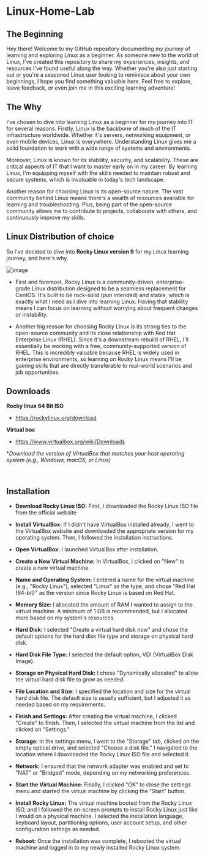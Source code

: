 # Linux-Home-Lab

## The Beginning 
Hey there! Welcome to my GitHub repository documenting my journey of learning and exploring Linux as a beginner. As someone new to the world of Linux, I've created this repository to share my experiences, insights, and resources I've found useful along the way. Whether you're also just starting out or you're a seasoned Linux user looking to reminisce about your own beginnings, I hope you find something valuable here. Feel free to explore, leave feedback, or even join me in this exciting learning adventure!


## The Why

I've chosen to dive into learning Linux as a beginner for my journey into IT for several reasons. Firstly, Linux is the backbone of much of the IT infrastructure worldwide. Whether it's servers, networking equipment, or even mobile devices, Linux is everywhere. Understanding Linux gives me a solid foundation to work with a wide range of systems and environments.

Moreover, Linux is known for its stability, security, and scalability. These are critical aspects of IT that I want to master early on in my career. By learning Linux, I'm equipping myself with the skills needed to maintain robust and secure systems, which is invaluable in today's tech landscape.

Another reason for choosing Linux is its open-source nature. The vast community behind Linux means there's a wealth of resources available for learning and troubleshooting. Plus, being part of the open-source community allows me to contribute to projects, collaborate with others, and continuously improve my skills.



## Linux Distribution of choice
So I've decided to dive into **Rocky Linux version 9** for my Linux learning journey, and here's why.

![image](https://github.com/Danigan1/Linux-Home-Lab/assets/107498392/43880a43-4f6e-41e4-992e-8825619fd0c3)

- First and foremost, Rocky Linux is a community-driven, enterprise-grade Linux distribution designed to be a seamless replacement for CentOS. It's built to be rock-solid (pun intended) and stable, which is exactly what I need as I dive into learning Linux. Having that stability means I can focus on learning without worrying about frequent changes or instability.

- Another big reason for choosing Rocky Linux is its strong ties to the open-source community and its close relationship with Red Hat Enterprise Linux (RHEL). Since it's a downstream rebuild of RHEL, I'll essentially be working with a free, community-supported version of RHEL. This is incredibly valuable because RHEL is widely used in enterprise environments, so learning on Rocky Linux means I'll be gaining skills that are directly transferable to real-world scenarios and job opportunities.

## Downloads

**Rocky linux 64 Bit ISO**

- https://rockylinux.org/download

**Virtual box**

- https://www.virtualbox.org/wiki/Downloads

**Download the version of VirtualBox that matches your host operating system (e.g., Windows, macOS, or Linux)*

<br>

## Installation

- **Download Rocky Linux ISO:** First, I downloaded the Rocky Linux ISO file from the official website 

- **Install VirtualBox:** If I didn't have VirtualBox installed already, I went to the VirtualBox website and downloaded the appropriate version for my operating system. Then, I followed the installation instructions.

- **Open VirtualBox:** I launched VirtualBox after installation.

- **Create a New Virtual Machine:** In VirtualBox, I clicked on "New" to create a new virtual machine.

- **Name and Operating System:** I entered a name for the virtual machine (e.g., "Rocky Linux"), selected "Linux" as the type, and chose "Red Hat (64-bit)" as the version since Rocky Linux is based on Red Hat.

- **Memory Size:** I allocated the amount of RAM I wanted to assign to the virtual machine. A minimum of 1 GB is recommended, but I allocated more based on my system's resources.

- **Hard Disk:** I selected "Create a virtual hard disk now" and chose the default options for the hard disk file type and storage on physical hard disk.

- **Hard Disk File Type:** I selected the default option, VDI (VirtualBox Disk Image).

- **Storage on Physical Hard Disk:** I chose "Dynamically allocated" to allow the virtual hard disk file to grow as needed.

- **File Location and Size:** I specified the location and size for the virtual hard disk file. The default size is usually sufficient, but I adjusted it as needed based on my requirements.

- **Finish and Settings:** After creating the virtual machine, I clicked "Create" to finish. Then, I selected the virtual machine from the list and clicked on "Settings."

- **Storage:** In the settings menu, I went to the "Storage" tab, clicked on the empty optical drive, and selected "Choose a disk file." I navigated to the location where I downloaded the Rocky Linux ISO file and selected it.

- **Network:** I ensured that the network adapter was enabled and set to "NAT" or "Bridged" mode, depending on my networking preferences.

- **Start the Virtual Machine:** Finally, I clicked "OK" to close the settings menu and started the virtual machine by clicking the "Start" button.

- **Install Rocky Linux:** The virtual machine booted from the Rocky Linux ISO, and I followed the on-screen prompts to install Rocky Linux just like I would on a physical machine. I selected the installation language, keyboard layout, partitioning options, user account setup, and other configuration settings as needed.

- **Reboot:** Once the installation was complete, I rebooted the virtual machine and logged in to my newly installed Rocky Linux system.

